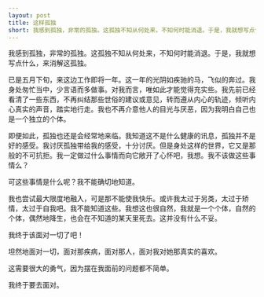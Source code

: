 ```yaml
---
layout: post
title: 这样孤独
short: 我感到孤独，非常的孤独。这孤独不知从何处来，不知何时能消退。于是，我就想写点什么，来消解这孤独
---
```


我感到孤独，非常的孤独。这孤独不知从何处来，不知何时能消退。于是，我就想写点什么，来消解这孤独。

已是五月下旬，来这边工作即将一年。这一年的光阴如疾驰的马，飞似的奔过。我身处匆忙当中，少言语而多做事。对我而言，唯如此才能觉得充实些。我先前已经看清了一些东西，不再纠结那些世俗的建议或意见，转而遵从内心的轨迹，倾听内心真实的声音，踏实地行走。我也不再介意他人的目光与厌恶，因为我明白自己也是一个独立的个体。

即便如此，孤独也还是会经常地来临。我知道这不是什么健康的讯息，孤独并不是好的感受。我讨厌孤独带给我的感受，十分讨厌。但是身处这样的世界，它又是那般的不可抗拒。我一定做过什么事情而向它敞开了心怀吧，我想。我不该做这些事情么？

可这些事情是什么呢？我不能确切地知道。

我也尝试最大限度地融入，可是那不能使我快乐。或许我太过于另类，太过于矫情，太过于自我吧。我不能知道这些。我想这也很自然，我就是一个个体，自然的个体，偶然地降生，也会在不知道的某天里死去。这并没有什么不妥。

我终于该面对一切了吧！

坦然地面对一切，面对那疾病，面对那人，面对我对她那真实的喜欢。

这需要很大的勇气，因为摆在我面前的问题都不简单。

我终于要去面对。

